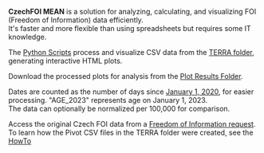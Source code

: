 **CzechFOI MEAN** is a solution for analyzing, calculating, and visualizing FOI (Freedom of Information) data efficiently. <br>It's faster and more flexible than using spreadsheets but requires some IT knowledge.

The [Python Scripts](https://github.com/gitfrid/CzechFOI-DA/tree/main/Py%20Scripts) process and visualize CSV data from the [TERRA folder](https://github.com/gitfrid/CzechFOI-MEAN/tree/main/TERRA), generating interactive HTML plots. 

Download the processed plots for analysis from the [Plot Results Folder](https://github.com/gitfrid/CzechFOI-DA/tree/main/Plot%20Results). 

Dates are counted as the number of days since [January 1, 2020](https://github.com/gitfrid/CzechFOI-MEAN/blob/main/Plot%20Results/Days%20to%20Date%20Translation%20Day%20Date%20Translation/Days%20to%20Date%20Translation%20Day%20Date%20Translation.png), for easier processing. "AGE_2023" represents age on January 1, 2023. <br>The data can optionally be normalized per 100,000 for comparison.

Access the original Czech FOI data from a [Freedom of Information request](https://github.com/PalackyUniversity/uzis-data-analysis/blob/main/data/Vesely_106_202403141131.tar.xz). 
To learn how the Pivot CSV files in the TERRA folder were created, see the [HowTo](https://github.com/gitfrid/CzechFOI-MEAN/blob/main/Documentation/Readme%20HowTo.pdf)
